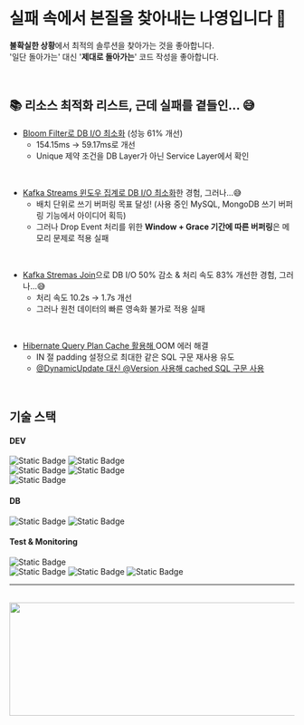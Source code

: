 # 실패 속에서 본질을 찾아내는 나영입니다 👋

**불확실한 상황**에서 최적의 솔루션을 찾아가는 것을 좋아합니다.<br>
'일단 돌아가는' 대신 '**제대로 돌아가는**' 코드 작성을 좋아합니다.

<br>

## 📚 리소스 최적화 리스트, 근데 실패를 곁들인... 😅

- [Bloom Filter로 DB I/O 최소화](https://medium.com/@im_zero/bloom-filter%EB%A1%9C-db-%EB%B6%80%ED%95%98-%EA%B0%90%EC%86%8C-%EC%84%B1%EB%8A%A5-61-%EA%B0%9C%EC%84%A0-e46e8ce62d6d) (성능 61% 개선)
    - 154.15ms -> 59.17ms로 개선
    - Unique 제약 조건을 DB Layer가 아닌 Service Layer에서 확인

<br>

- [Kafka Streams 윈도우 집계로 DB I/O 최소화](https://medium.com/@im_zero/kafka-streams%EC%9D%98-window-results-%EC%BB%A8%ED%8A%B8%EB%A1%A4%ED%95%98%EA%B8%B0-3c20c360cf02)한 경험, 그러나...😅
    - 배치 단위로 쓰기 버퍼링 목표 달성! (사용 중인 MySQL, MongoDB 쓰기 버퍼링 기능에서 아이디어 획득)
    - 그러나 Drop Event 처리를 위한 **Window + Grace 기간에 따른 버퍼링**은 메모리 문제로 적용 실패

<br>

- [Kafka Stremas Join](https://medium.com/@im_zero/kstream-ktable-join-%EC%A0%81%EC%9A%A9-%EC%8B%A4%ED%8C%A8%EA%B8%B0-f7b8bfa11e42)으로 DB I/O 50% 감소 & 처리 속도 83% 개선한 경험, 그러나...😅
    - 처리 속도 10.2s -> 1.7s 개선
    - 그러나 원천 데이터의 빠른 영속화 불가로 적용 실패

<br>

- [Hibernate Query Plan Cache 활용해 ](https://medium.com/@im_zero/hibernate-query-plan-cache-oom-%EC%97%90%EB%9F%AC-%ED%95%B4%EA%B2%B0-298f3feae93a)OOM 에러 해결
    - IN 절 padding 설정으로 최대한 같은 SQL 구문 재사용 유도
    - [@DynamicUpdate 대신 @Version 사용해 cached SQL 구문 사용](https://medium.com/@im_zero/version-vs-dynamicupdate-342d27dc59fd)

<br>

## 기술 스택
#### DEV

<img alt="Static Badge" src="https://img.shields.io/badge/Java-%23007396?style=flat&logo=Java&logoColor=white">
<img alt="Static Badge" src="https://img.shields.io/badge/Spring%20Boot-%236DB33F?style=flat&logo=Spring%20Boot&logoColor=white">
<br>

<img alt="Static Badge" src="https://img.shields.io/badge/Apache%20Kafka-%23231F20?style=flat&logo=Apache%20Kafka&logoColor=white">
<img alt="Static Badge" src="https://img.shields.io/badge/Redis-%23FF4438?style=flat&logo=Redis&logoColor=white">
<br>

<img alt="Static Badge" src="https://img.shields.io/badge/Resilience4J-%23231F20?style=flat&logo=Resilience4J&logoColor=white">


#### DB

<img alt="Static Badge" src="https://img.shields.io/badge/MySQL-%234479A1?style=flat&logo=MySQL&logoColor=white">
<img alt="Static Badge" src="https://img.shields.io/badge/MongoDB-%2347A248?style=flat&logo=MongoDB&logoColor=white">


#### Test & Monitoring

<img alt="Static Badge" src="https://img.shields.io/badge/JUnit5-%2325A162?style=flat&logo=JUnit5&logoColor=white">
<br>

<img alt="Static Badge" src="https://img.shields.io/badge/prometheus-%23E6522C?style=flat&logo=prometheus&logoColor=white">
<img alt="Static Badge" src="https://img.shields.io/badge/Grafana-%23F46800?style=flat&logo=Grafana&logoColor=white">
<img alt="Static Badge" src="https://img.shields.io/badge/Elastic%20Stack-%23005571?style=flat&logo=Elastic%20Stack&logoColor=white">



***
<br>

<a href="https://github.com/devxb/gitanimals">
<img
  src="https://render.gitanimals.org/farms/imzero238"
  width="600"
  height="200"
/>
</a>
